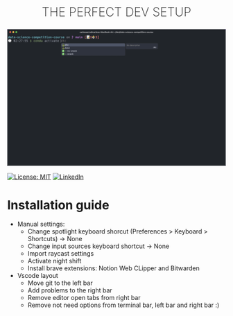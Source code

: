 <h2 style="
    text-align: center;
    font-weight:200;
    font-size: 28px;
    text-transform: uppercase;
">The perfect dev setup</h2>
<p align="center">
    <img src="terminal.png"/>
</p>

[![License: MIT](https://img.shields.io/badge/License-MIT-yellow.svg)](https://opensource.org/licenses/MIT)
[![LinkedIn](https://img.shields.io/badge/Follow-linkedin-0077b5.svg?style=flat-square)](https://www.linkedin.com/in/carles-serra-vendrell/)

# Installation guide

- Manual settings:
  - Change spotlight keyboard shorcut (Preferences > Keyboard > Shortcuts) ->
    None
  - Change input sources keyboard shortcut -> None
  - Import raycast settings
  - Activate night shift
  - Install brave extensions: Notion Web CLipper and Bitwarden
- Vscode layout
  - Move git to the left bar
  - Add problems to the right bar
  - Remove editor open tabs from right bar
  - Remove not need options from terminal bar, left bar and right bar :)
